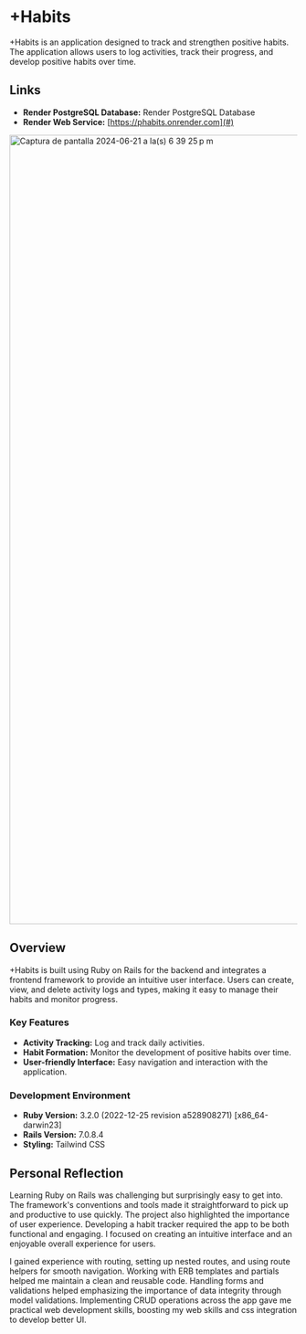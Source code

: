 # +Habits

+Habits is an application designed to track and strengthen positive habits. The application allows users to log activities, track their progress, and develop positive habits over time.

## Links

- **Render PostgreSQL Database:** Render PostgreSQL Database
- **Render Web Service:** [https://phabits.onrender.com](#)

<img width="1382" alt="Captura de pantalla 2024-06-21 a la(s) 6 39 25 p m" src="https://github.com/martnreh/PHabits/assets/70775459/674bfc84-b3e6-444a-b47a-1a37e5e7608b">



## Overview

+Habits is built using Ruby on Rails for the backend and integrates a frontend framework to provide an intuitive user interface. Users can create, view, and delete activity logs and types, making it easy to manage their habits and monitor progress.

### Key Features

- **Activity Tracking:** Log and track daily activities.
- **Habit Formation:** Monitor the development of positive habits over time.
- **User-friendly Interface:** Easy navigation and interaction with the application.

### Development Environment

- **Ruby Version:** 3.2.0 (2022-12-25 revision a528908271) [x86_64-darwin23]
- **Rails Version:** 7.0.8.4
- **Styling:** Tailwind CSS

## Personal Reflection

Learning Ruby on Rails was challenging but surprisingly easy to get into. The framework's conventions and tools made it straightforward to pick up and productive to use quickly. The project also highlighted the importance of user experience. Developing a habit tracker required the app to be both functional and engaging. I focused on creating an intuitive interface and an enjoyable overall experience for users.

I gained experience with routing, setting up nested routes, and using route helpers for smooth navigation. Working with ERB templates and partials helped me maintain a clean and reusable code. Handling forms and validations helped emphasizing the importance of data integrity through model validations. Implementing CRUD operations across the app gave me practical web development skills, boosting my web skills and css integration to develop better UI.


